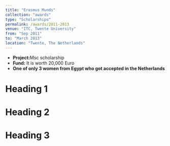 ```yaml
---
title: "Erasmus Munds"
collection: "awards"
type: "Scholarships"
permalink: /awards/2011-2013
venue: "ITC, Twente University"
from: "Sep 2011"
to: "March 2013"
location: "Twente, The Netherlands"
---
```

* <b>Project:</b>Msc scholarship
* <b>Fund:</b> It is worth 20,000 Euro
* <b>One of only 3 women from Egypt who got accepted in the Netherlands</b>




Heading 1
======

Heading 2
======

Heading 3
======
